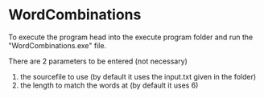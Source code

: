 # WordCombinations

To execute the program head into the execute program folder and run the "WordCombinations.exe" file.

There are 2 parameters to be entered (not necessary)
1. the sourcefile to use (by default it uses the input.txt given in the folder)
2. the length to match the words at (by default it uses 6)
